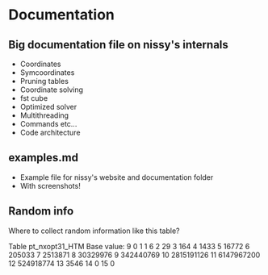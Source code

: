# Documentation

## Big documentation file on nissy's internals

* Coordinates
* Symcoordinates
* Pruning tables
* Coordinate solving
* fst cube
* Optimized solver
* Multithreading
* Commands etc...
* Code architecture

## examples.md

* Example file for nissy's website and documentation folder
* With screenshots!

## Random info

Where to collect random information like this table?

Table pt_nxopt31_HTM
Base value: 9
0               1
1               6
2              29
3             164
4            1433
5           16772
6          205033
7         2513871
8        30329976
9       342440769
10     2815191126
11     6147967200
12      524918774
13           3546
14              0
15              0
